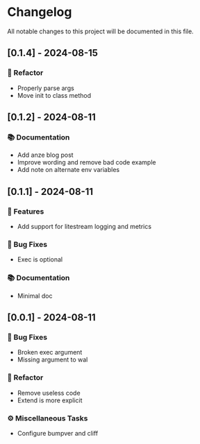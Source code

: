 # Changelog

All notable changes to this project will be documented in this file.

## [0.1.4] - 2024-08-15

### 🚜 Refactor

- Properly parse args
- Move init to class method

## [0.1.2] - 2024-08-11

### 📚 Documentation

- Add anze blog post
- Improve wording and remove bad code example
- Add note on alternate env variables

## [0.1.1] - 2024-08-11

### 🚀 Features

- Add support for litestream logging and metrics

### 🐛 Bug Fixes

- Exec is optional

### 📚 Documentation

- Minimal doc

## [0.0.1] - 2024-08-11

### 🐛 Bug Fixes

- Broken exec argument
- Missing argument to wal

### 🚜 Refactor

- Remove useless code
- Extend is more explicit

### ⚙️ Miscellaneous Tasks

- Configure bumpver and cliff

<!-- generated by git-cliff -->
